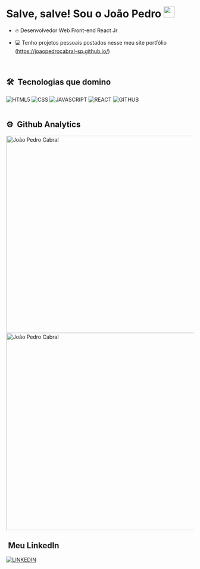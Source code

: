<h1>Salve, salve! Sou o João Pedro <img src="https://raw.githubusercontent.com/kaueMarques/kaueMarques/master/hi.gif" width="30px"></h1>

- 🔥 Desenvolvedor Web Front-end React Jr

- 💻 Tenho projetos pessoais postados nesse meu site portfólio (https://joaopedrocabral-sp.github.io/)

<br>

## 🛠️ &nbsp;Tecnologias que domino
<div style= "display: inline_block">
  <img allign="center" alt="HTML5" src="https://img.shields.io/badge/HTML5-E34F26?style=for-the-badge&logo=html5&logoColor=white">
  <img allign="center" alt="CSS" src="https://img.shields.io/badge/CSS-239120?&style=for-the-badge&logo=css3&logoColor=white">
  <img allign="center" alt="JAVASCRIPT" src="https://img.shields.io/badge/JavaScript-F7DF1E?style=for-the-badge&logo=javascript&logoColor=black">
  <img allign="center" alt="REACT" src="https://img.shields.io/badge/React-20232A?style=for-the-badge&logo=react&logoColor=61DAFB">
  <img allign="center" alt="GITHUB" src="https://img.shields.io/badge/GitHub-100000?style=for-the-badge&logo=github&logoColor=white">
 </div>

<br>

## ⚙️ &nbsp;Github Analytics
<img width="530em" alt="João Pedro Cabral" src="https://github-readme-stats.vercel.app/api?username=joaopedrocabral-sp&show_icons=true&theme=midnight-purple">
<img width="530em" alt="João Pedro Cabral" src="https://github-readme-stats.vercel.app/api/top-langs/?username=joaopedrocabral-sp&layout=compact&theme=midnight-purple">

<br>

## &nbsp;Meu LinkedIn
[![LINKEDIN](https://img.shields.io/badge/LinkedIn-0077B5?style=for-the-badge&logo=linkedin&logoColor=white
)](https://www.linkedin.com/in/joao-pedro-cabral-sp/)
